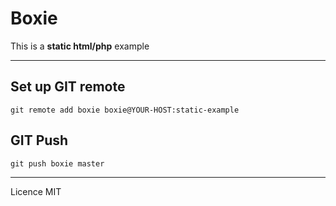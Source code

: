 # Boxie

This is a **static html/php** example

---

## Set up GIT remote

```
git remote add boxie boxie@YOUR-HOST:static-example
```

## GIT Push

```
git push boxie master
```

---

Licence MIT